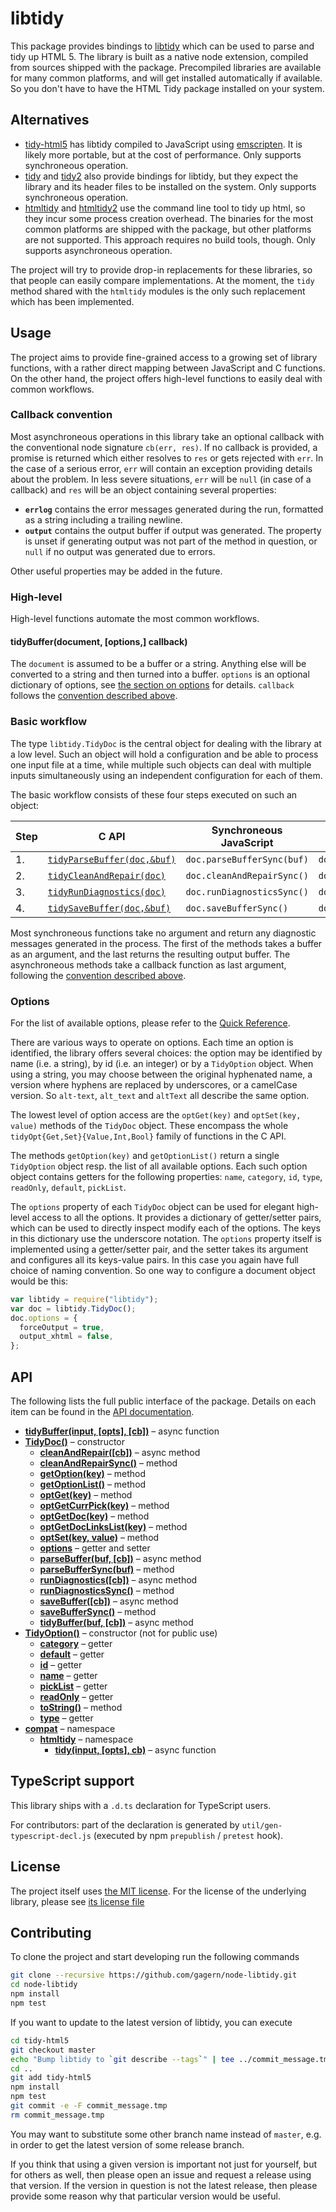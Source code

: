 # libtidy

This package provides bindings to
[libtidy](http://www.html-tidy.org/developer/)
which can be used to parse and tidy up HTML 5.
The library is built as a native node extension,
compiled from sources shipped with the package.
Precompiled libraries are available for many common platforms,
and will get installed automatically if available.
So you don't have to have the HTML Tidy package installed on your system.

## Alternatives

* [tidy-html5](https://www.npmjs.com/package/tidy-html5)
  has libtidy compiled to JavaScript using
  [emscripten](http://emscripten.org/).
  It is likely more portable, but at the cost of performance.
  Only supports synchroneous operation.
* [tidy](https://www.npmjs.com/package/tidy)
  and [tidy2](https://www.npmjs.com/package/tidy2)
  also provide bindings for libtidy,
  but they expect the library and its header files
  to be installed on the system.
  Only supports synchroneous operation.
* [htmltidy](https://www.npmjs.com/package/htmltidy)
  and [htmltidy2](https://www.npmjs.com/package/htmltidy2)
  use the command line tool to tidy up html,
  so they incur some process creation overhead.
  The binaries for the most common platforms are shipped with the package,
  but other platforms are not supported.
  This approach requires no build tools, though.
  Only supports asynchroneous operation.

The project will try to provide drop-in replacements for these libraries,
so that people can easily compare implementations.
At the moment, the `tidy` method shared with the `htmltidy` modules
is the only such replacement which has been implemented.

## Usage

The project aims to provide fine-grained access to a growing set of
library functions, with a rather direct mapping between JavaScript and
C functions.
On the other hand, the project offers high-level functions to easily
deal with common workflows.

### Callback convention

Most asynchroneous operations in this library take an optional callback
with the conventional node signature `cb(err, res)`.
If no callback is provided, a promise is returned
which either resolves to `res` or gets rejected with `err`.
In the case of a serious error, `err` will contain an exception
providing details about the problem.
In less severe situations, `err` will be `null` (in case of a callback)
and `res` will be an object containing several properties:

* **`errlog`** contains the error messages generated during the run,
  formatted as a string including a trailing newline.
* **`output`** contains the output buffer if output was generated.
  The property is unset if generating output was not part of the
  method in question, or `null` if no output was generated due to errors.

Other useful properties may be added in the future.

### High-level

High-level functions automate the most common workflows.

#### tidyBuffer(document, [options,] callback)

The `document` is assumed to be a buffer or a string.
Anything else will be converted to a string and then turned into a buffer.
`options` is an optional dictionary of options,
see [the section on options](#options) for details.
`callback` follows the [convention described above](#callback-convention).

### Basic workflow

The type `libtidy.TidyDoc` is the central object for dealing with the
library at a low level.
Such an object will hold a configuration and be able to process one
input file at a time, while multiple such objects can deal with
multiple inputs simultaneously using an independent configuration for
each of them.

The basic workflow consists of these four steps executed on such an object:

| Step | C API | Synchroneous JavaScript | Asynchroneous JavaScript |
| --- | --- | --- | --- |
| 1. | [`tidyParseBuffer(doc,&buf)`][tidyParseBuffer] | `doc.parseBufferSync(buf)` | `doc.parseBuffer(buf,cb)` |
| 2. | [`tidyCleanAndRepair(doc)`][tidyCleanAndRepair] | `doc.cleanAndRepairSync()` | `doc.cleanAndRepair(cb)` |
| 3. | [`tidyRunDiagnostics(doc)`][tidyRunDiagnostics] | `doc.runDiagnosticsSync()` | `doc.runDiagnostics(cb)` |
| 4. | [`tidySaveBuffer(doc,&buf)`][tidySaveBuffer] | `doc.saveBufferSync()` | `doc.saveBuffer(cb)` |

Most synchroneous functions take no argument
and return any diagnostic messages generated in the process.
The first of the methods takes a buffer as an argument,
and the last returns the resulting output buffer.
The asynchroneous methods take a callback function as last argument,
following the [convention described above](#callback-convention).

### Options

For the list of available options, please refer to the
[Quick Reference][quick_ref].

There are various ways to operate on options.
Each time an option is identified, the library offers several choices:
the option may be identified by name (i.e. a string),
by id (i.e. an integer) or by a `TidyOption` object.
When using a string, you may choose between the original hyphenated name,
a version where hyphens are replaced by underscores, or a camelCase version.
So `alt-text`, `alt_text` and `altText` all describe the same option.

The lowest level of option access are the `optGet(key)` and
`optSet(key, value)` methods of the `TidyDoc` object.
These encompass the whole `tidyOpt{Get,Set}{Value,Int,Bool}`
family of functions in the C API.

The methods `getOption(key)` and `getOptionList()` return a single
`TidyOption` object resp. the list of all available options.
Each such option object contains getters for the following properties:
`name`, `category`, `id`, `type`, `readOnly`, `default`, `pickList`.

The `options` property of each `TidyDoc` object can be used for elegant
high-level access to all the options.
It provides a dictionary of getter/setter pairs,
which can be used to directly inspect modify each of the options.
The keys in this dictionary use the underscore notation.
The `options` property itself is implemented using a getter/setter pair,
and the setter takes its argument and configures all its keys-value pairs.
In this case you again have full choice of naming convention.
So one way to configure a document object would be this:

```js
var libtidy = require("libtidy");
var doc = libtidy.TidyDoc();
doc.options = {
  forceOutput = true,
  output_xhtml = false,
};
```

## API

The following lists the full public interface of the package.
Details on each item can be found in the
[API documentation](https://github.com/gagern/node-libtidy/blob/master/API.md).

- [**tidyBuffer(input, [opts], [cb])**][APItidyBuffer] – async function
- [**TidyDoc()**][APITidyDoc] – constructor
  - [**cleanAndRepair([cb])**][APIcleanAndRepair] – async method
  - [**cleanAndRepairSync()**][APIcleanAndRepairSync] – method
  - [**getOption(key)**][APIgetOption] – method
  - [**getOptionList()**][APIgetOptionList] – method
  - [**optGet(key)**][APIoptGet] – method
  - [**optGetCurrPick(key)**][APIoptGetCurrPick] – method
  - [**optGetDoc(key)**][APIoptGetDoc] – method
  - [**optGetDocLinksList(key)**][APIoptGetDocLinksList] – method
  - [**optSet(key, value)**][APIoptSet] – method
  - [**options**][APIoptions] – getter and setter
  - [**parseBuffer(buf, [cb])**][APIparseBuffer] – async method
  - [**parseBufferSync(buf)**][APIparseBufferSync] – method
  - [**runDiagnostics([cb])**][APIrunDiagnostics] – async method
  - [**runDiagnosticsSync()**][APIrunDiagnosticsSync] – method
  - [**saveBuffer([cb])**][APIsaveBuffer] – async method
  - [**saveBufferSync()**][APIsaveBufferSync] – method
  - [**tidyBuffer(buf, [cb])**][APItidyBuffer] – async method
- [**TidyOption()**][APITidyOption] – constructor (not for public use)
  - [**category**][APIcategory] – getter
  - [**default**][APIdefault] – getter
  - [**id**][APIid] – getter
  - [**name**][APIname] – getter
  - [**pickList**][APIpickList] – getter
  - [**readOnly**][APIreadOnly] – getter
  - [**toString()**][APItoString] – method
  - [**type**][APItype] – getter
- [**compat**][APIcompat] – namespace
  - [**htmltidy**][APIhtmltidy] – namespace
    - [**tidy(input, [opts], cb)**][APItidy] – async function

[APItidyBuffer]: https://github.com/gagern/node-libtidy/blob/master/API.md#tidyBuffer
[APITidyDoc]: https://github.com/gagern/node-libtidy/blob/master/API.md#TidyDoc
[APIcleanAndRepair]: https://github.com/gagern/node-libtidy/blob/master/API.md#TidyDoc.cleanAndRepair
[APIcleanAndRepairSync]: https://github.com/gagern/node-libtidy/blob/master/API.md#TidyDoc.cleanAndRepairSync
[APIgetOption]: https://github.com/gagern/node-libtidy/blob/master/API.md#TidyDoc.getOption
[APIgetOptionList]: https://github.com/gagern/node-libtidy/blob/master/API.md#TidyDoc.getOptionList
[APIoptGet]: https://github.com/gagern/node-libtidy/blob/master/API.md#TidyDoc.optGet
[APIoptGetCurrPick]: https://github.com/gagern/node-libtidy/blob/master/API.md#TidyDoc.optGetCurrPick
[APIoptGetDoc]: https://github.com/gagern/node-libtidy/blob/master/API.md#TidyDoc.optGetDoc
[APIoptGetDocLinksList]: https://github.com/gagern/node-libtidy/blob/master/API.md#TidyDoc.optGetDocLinksList
[APIoptSet]: https://github.com/gagern/node-libtidy/blob/master/API.md#TidyDoc.optSet
[APIoptions]: https://github.com/gagern/node-libtidy/blob/master/API.md#TidyDoc.options
[APIparseBuffer]: https://github.com/gagern/node-libtidy/blob/master/API.md#TidyDoc.parseBuffer
[APIparseBufferSync]: https://github.com/gagern/node-libtidy/blob/master/API.md#TidyDoc.parseBufferSync
[APIrunDiagnostics]: https://github.com/gagern/node-libtidy/blob/master/API.md#TidyDoc.runDiagnostics
[APIrunDiagnosticsSync]: https://github.com/gagern/node-libtidy/blob/master/API.md#TidyDoc.runDiagnosticsSync
[APIsaveBuffer]: https://github.com/gagern/node-libtidy/blob/master/API.md#TidyDoc.saveBuffer
[APIsaveBufferSync]: https://github.com/gagern/node-libtidy/blob/master/API.md#TidyDoc.saveBufferSync
[APItidyBuffer]: https://github.com/gagern/node-libtidy/blob/master/API.md#TidyDoc.tidyBuffer
[APITidyOption]: https://github.com/gagern/node-libtidy/blob/master/API.md#TidyOption
[APIcategory]: https://github.com/gagern/node-libtidy/blob/master/API.md#TidyOption.category
[APIdefault]: https://github.com/gagern/node-libtidy/blob/master/API.md#TidyOption.default
[APIid]: https://github.com/gagern/node-libtidy/blob/master/API.md#TidyOption.id
[APIname]: https://github.com/gagern/node-libtidy/blob/master/API.md#TidyOption.name
[APIpickList]: https://github.com/gagern/node-libtidy/blob/master/API.md#TidyOption.pickList
[APIreadOnly]: https://github.com/gagern/node-libtidy/blob/master/API.md#TidyOption.readOnly
[APItoString]: https://github.com/gagern/node-libtidy/blob/master/API.md#TidyOption.toString
[APItype]: https://github.com/gagern/node-libtidy/blob/master/API.md#TidyOption.type
[APIcompat]: https://github.com/gagern/node-libtidy/blob/master/API.md#compat
[APIhtmltidy]: https://github.com/gagern/node-libtidy/blob/master/API.md#htmltidy
[APItidy]: https://github.com/gagern/node-libtidy/blob/master/API.md#compat.htmltidy.tidy

## TypeScript support

This library ships with a `.d.ts` declaration for TypeScript users.

For contributors: part of the declaration is generated by `util/gen-typescript-decl.js` (executed by npm `prepublish` / `pretest` hook).

## License

The project itself uses [the MIT license](LICENSE.md).
For the license of the underlying library, please see
[its license file][upstream-license]

## Contributing

To clone the project and start developing run the following commands

```sh
git clone --recursive https://github.com/gagern/node-libtidy.git
cd node-libtidy
npm install
npm test
```

If you want to update to the latest version of libtidy, you can execute

```sh
cd tidy-html5
git checkout master
echo "Bump libtidy to `git describe --tags`" | tee ../commit_message.tmp
cd ..
git add tidy-html5
npm install
npm test
git commit -e -F commit_message.tmp
rm commit_message.tmp
```

You may want to substitute some other branch name instead of `master`,
e.g. in order to get the latest version of some release branch.

If you think that using a given version is important not just for yourself,
but for others as well, then please open an issue and request a release
using that version.
If the version in question is not the latest release,
then please provide some reason why that particular version would be useful.

[tidyParseBuffer]: http://api.html-tidy.org/tidy/tidylib_api_5.6.0/group__Parse.html#gaa28ce34c95750f150205843885317851
[tidyCleanAndRepair]: http://api.html-tidy.org/tidy/tidylib_api_5.6.0/group__Clean.html#ga11fd23eeb4acfaa0f9501effa0c21269
[tidyRunDiagnostics]: http://api.html-tidy.org/tidy/tidylib_api_5.6.0/group__Clean.html#ga6170500974cc02114f6e4a29d44b7d77
[tidySaveBuffer]: http://api.html-tidy.org/tidy/tidylib_api_5.6.0/group__Save.html#ga7e8642262c8c4d34cf7cc426647d29f0
[quick_ref]: http://api.html-tidy.org/tidy/quickref_5.6.0.html
[upstream-license]: https://github.com/htacg/tidy-html5/blob/5.6.0/README/LICENSE.md

